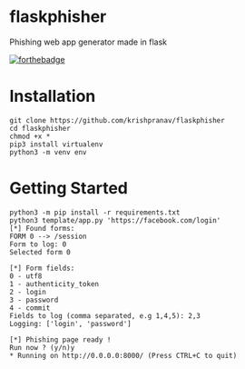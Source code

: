 # flaskphisher
Phishing web app generator made in flask

[![forthebadge](https://forthebadge.com/images/badges/made-with-python.svg)](https://forthebadge.com)

# Installation
```
git clone https://github.com/krishpranav/flaskphisher
cd flaskphisher
chmod +x *
pip3 install virtualenv
python3 -m venv env
```

# Getting Started
```
python3 -m pip install -r requirements.txt
python3 template/app.py 'https://facebook.com/login'
[*] Found forms:
FORM 0 --> /session
Form to log: 0
Selected form 0

[*] Form fields:
0 - utf8
1 - authenticity_token
2 - login
3 - password
4 - commit
Fields to log (comma separated, e.g 1,4,5): 2,3
Logging: ['login', 'password']

[*] Phishing page ready !
Run now ? (y/n)y
* Running on http://0.0.0.0:8000/ (Press CTRL+C to quit)
```
